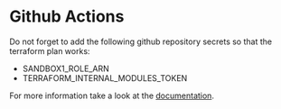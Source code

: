 # Github Actions

Do not forget to add the following github repository secrets so that the terraform plan works:

* SANDBOX1_ROLE_ARN
* TERRAFORM_INTERNAL_MODULES_TOKEN

For more information take a look at the [documentation](https://app.clickup.com/3016250/v/dc/2w1hu-45397/2w1hu-27837).
